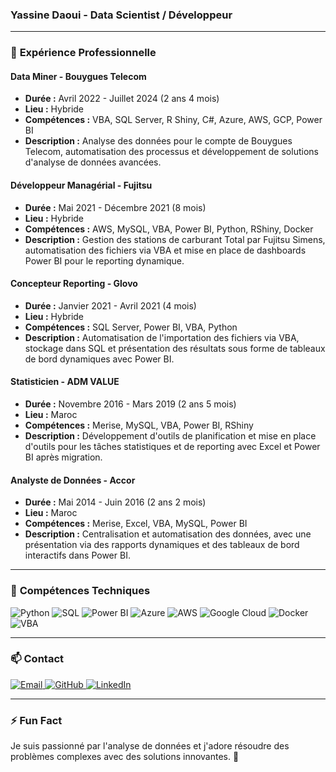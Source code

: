 ### Yassine Daoui - Data Scientist / Développeur


---

### 🔭 **Expérience Professionnelle**

#### **Data Miner - Bouygues Telecom**
- **Durée :** Avril 2022 - Juillet 2024 (2 ans 4 mois)
- **Lieu :** Hybride
- **Compétences :** VBA, SQL Server, R Shiny, C#, Azure, AWS, GCP, Power BI
- **Description :** Analyse des données pour le compte de Bouygues Telecom, automatisation des processus et développement de solutions d'analyse de données avancées.

#### **Développeur Managérial - Fujitsu**
- **Durée :** Mai 2021 - Décembre 2021 (8 mois)
- **Lieu :** Hybride 
- **Compétences :** AWS, MySQL, VBA, Power BI, Python, RShiny, Docker
- **Description :** Gestion des stations de carburant Total par Fujitsu Simens, automatisation des fichiers via VBA et mise en place de dashboards Power BI pour le reporting dynamique.

#### **Concepteur Reporting - Glovo**
- **Durée :** Janvier 2021 - Avril 2021 (4 mois)
- **Lieu :** Hybride
- **Compétences :** SQL Server, Power BI, VBA, Python
- **Description :** Automatisation de l'importation des fichiers via VBA, stockage dans SQL et présentation des résultats sous forme de tableaux de bord dynamiques avec Power BI.

#### **Statisticien - ADM VALUE**
- **Durée :** Novembre 2016 - Mars 2019 (2 ans 5 mois)
- **Lieu :** Maroc
- **Compétences :** Merise, MySQL, VBA, Power BI, RShiny
- **Description :** Développement d'outils de planification et mise en place d'outils pour les tâches statistiques et de reporting avec Excel et Power BI après migration.

#### **Analyste de Données - Accor**
- **Durée :** Mai 2014 - Juin 2016 (2 ans 2 mois)
- **Lieu :** Maroc
- **Compétences :** Merise, Excel, VBA, MySQL, Power BI
- **Description :** Centralisation et automatisation des données, avec une présentation via des rapports dynamiques et des tableaux de bord interactifs dans Power BI.

---

### 🌱 **Compétences Techniques**

<div display="flex">
  <img src="https://img.shields.io/badge/python-%233776AB.svg?style=for-the-badge&logo=python&logoColor=white" alt="Python"/>
  <img src="https://img.shields.io/badge/sql-%23007ACC.svg?style=for-the-badge&logo=mysql&logoColor=white" alt="SQL"/>
  <img src="https://img.shields.io/badge/powerbi-%23F2C811.svg?style=for-the-badge&logo=powerbi&logoColor=black" alt="Power BI"/>
  <img src="https://img.shields.io/badge/azure-%230078D4.svg?style=for-the-badge&logo=microsoftazure&logoColor=white" alt="Azure"/>
  <img src="https://img.shields.io/badge/aws-%23FF9900.svg?style=for-the-badge&logo=amazonaws&logoColor=white" alt="AWS"/>
  <img src="https://img.shields.io/badge/gcp-%234285F4.svg?style=for-the-badge&logo=googlecloud&logoColor=white" alt="Google Cloud"/>
  <img src="https://img.shields.io/badge/docker-%232496ED.svg?style=for-the-badge&logo=docker&logoColor=white" alt="Docker"/>
  <img src="https://img.shields.io/badge/vba-%23007ACC.svg?style=for-the-badge&logo=microsoft&logoColor=white" alt="VBA"/>
</div>

---


### 📫 **Contact**

<div display="flex">
  <a href="mailto:daoui00yassine@gmail.com">
    <img src="https://img.shields.io/badge/email-%23D14836.svg?style=for-the-badge&logo=gmail&logoColor=white" alt="Email"/>
  </a>
  <a href="https://github.com/YDaoui">
    <img src="https://img.shields.io/badge/github-%23181717.svg?style=for-the-badge&logo=github&logoColor=white" alt="GitHub"/>
  </a>
  <a href="https://www.linkedin.com/in/yassine-daoui-56a7ab1a0">
    <img src="https://img.shields.io/badge/linkedin-%230077B5.svg?style=for-the-badge&logo=linkedin&logoColor=white" alt="LinkedIn"/>
  </a>
</div>

---

### ⚡ **Fun Fact**

Je suis passionné par l'analyse de données et j'adore résoudre des problèmes complexes avec des solutions innovantes. 🚀
